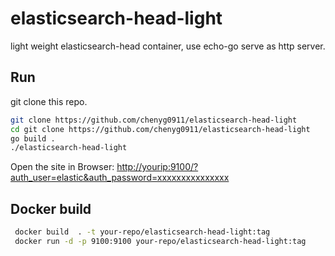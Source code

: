 # elasticsearch-head-light

light weight elasticsearch-head container, use echo-go serve as http server.



## Run

git clone this repo.

```bash
git clone https://github.com/chenyg0911/elasticsearch-head-light
cd git clone https://github.com/chenyg0911/elasticsearch-head-light
go build .
./elasticsearch-head-light
```

Open the site in Browser: <http://yourip:9100/?auth_user=elastic&auth_password=xxxxxxxxxxxxxxx>

## Docker build

```bash
 docker build  . -t your-repo/elasticsearch-head-light:tag
 docker run -d -p 9100:9100 your-repo/elasticsearch-head-light:tag
```
